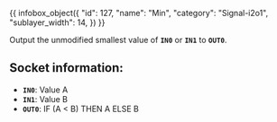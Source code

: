{{ infobox_object({
	"id": 127,
	"name": "Min",
	"category": "Signal-i2o1",
	"sublayer_width": 14,
}) }}

Output the unmodified smallest value of **`IN0`** or **`IN1`** to **`OUT0`**.

## Socket information:
- **`IN0`**: Value A
- **`IN1`**: Value B
- **`OUT0`**: IF (A < B) THEN A ELSE B